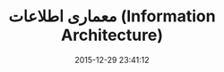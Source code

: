 ---
layout: post
title: "معماری اطلاعات (Information Architecture)"
date: 2015-12-29 23:41:12
section: article
link: "http://www.dotnettips.info/post/2293/%D9%85%D8%B9%D9%85%D8%A7%D8%B1%DB%8C-%D8%A7%D8%B7%D9%84%D8%A7%D8%B9%D8%A7%D8%AA-information-architecture?updated=1394-10-08-16-00"
user: "نوید کاشانی"
user_link: "http://navid.kashani.ir/"
---